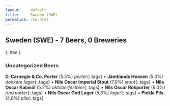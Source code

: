 ```yaml
---
layout:    default
title:     Sweden (SWE)
permalink: /se.html
---
```


## Sweden (SWE) - 7 Beers, 0 Breweries
{: #se }




### Uncategorized Beers

**D. Carnegie & Co. Porter** (5.5%) _porter_{:.tags}  • 
**Jämtlands Heaven** (5.0%) _donkere lager_{:.tags}  • 
**Nils Oscar Imperial Stout** (7.0%) _stout_{:.tags}  • 
**Nils Oscar Kalasöl** (5.2%) _oktoberfestbier_{:.tags}  • 
**Nils Oscar Rökporter** (6.0%) _rookporter_{:.tags}  • 
**Nils Oscar God Lager** (5.3%) _lager_{:.tags}  • 
**Pickla Pils** (4.8%) _pils_{:.tags} 



 
